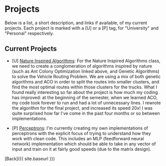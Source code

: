 # Projects
Below is a list, a short description, and links if available, of my current projects.  Each project is marked with a [U] or a [P] tag, for "University" and "Personal" respectively.

## Current Projects

- [U] [Nature Inspired Algorithms](https://github.com/johnberroa/Ant-Colony-Optimization): For the Nature Inspired Algorithms class, we need to create a conglomeration of algorithms inspired by nature (such as Ant Colony Optimization linked above, and Genetic Algorithms) to solve the Vehicle Routing Problem.  We are using a mix of both genetic algorithms and ACO in order to split the routes into smaller clusters, and find the most optimal routes within those clusters for the trucks.  What I found really interesting so far about the project is how much my coding has improved: at the beginning of the semester, when we learned ACO, my code took forever to run and had a lot of unnecessary lines.  I rewrote the algorithm for the final project, and increased its speed 20x!  I was quite surprised how far I've come in the past four months or so between implementations.

- [P] [Perceptrons](https://github.com/johnberroa/Perceptrons): I'm currently creating my own implementations of perceptrons with the explicit focus of trying to understand how they work with clean code.  This includes an MLP (feedforward neural network) implementation which should be able to take in any vector of input and train on it at fairly good speeds (due to the matrix design).


[Back]({{ site.baseurl }})
